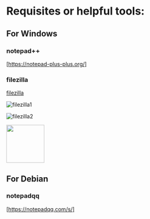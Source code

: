 # Requisites or helpful tools:
## For Windows
### notepad++
[https://notepad-plus-plus.org/]

### filezilla
[filezilla](https://filezilla-project.org/)

![filezilla1](https://github.com/epicinsomniac/dock/assets/135930881/e773afb8-d298-4801-aa10-4ba8b9e8c87b)

![filezilla2](https://github.com/epicinsomniac/dock/assets/135930881/adcd345a-b633-46e3-b370-0ae5f3e0e8f1)

<img src="[https://your-image-url.type](https://github-production-user-asset-6210df.s3.amazonaws.com/135930881/252553528-e773afb8-d298-4801-aa10-4ba8b9e8c87b.png)" width="100" height="100">

## For Debian
### notepadqq
[https://notepadqq.com/s/]
